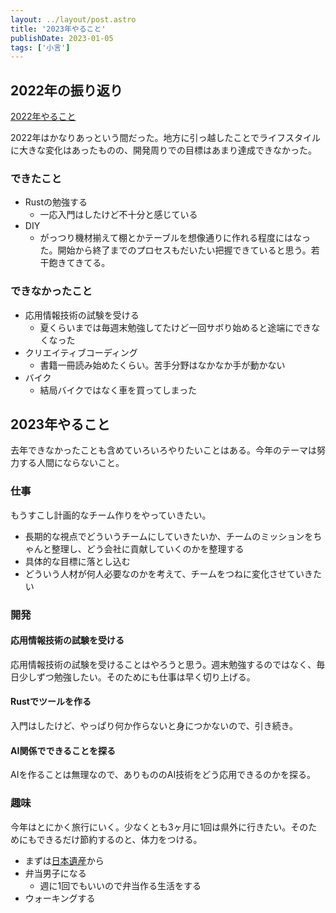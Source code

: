 ```yaml
---
layout: ../layout/post.astro
title: '2023年やること'
publishDate: 2023-01-05
tags: ['小言']
---
```


## 2022年の振り返り

[2022年やること](/blog/2022年やること/)

2022年はかなりあっという間だった。地方に引っ越したことでライフスタイルに大きな変化はあったものの、開発周りでの目標はあまり達成できなかった。

### できたこと

*   Rustの勉強する
    *   一応入門はしたけど不十分と感じている
*   DIY
    *   がっつり機材揃えて棚とかテーブルを想像通りに作れる程度にはなった。開始から終了までのプロセスもだいたい把握できていると思う。若干飽きてきてる。

### できなかったこと

*   応用情報技術の試験を受ける
    *   夏くらいまでは毎週末勉強してたけど一回サボり始めると途端にできなくなった
*   クリエイティブコーディング
    *   書籍一冊読み始めたくらい。苦手分野はなかなか手が動かない
*   バイク
    *   結局バイクではなく車を買ってしまった

## 2023年やること

去年できなかったことも含めていろいろやりたいことはある。今年のテーマは努力する人間にならないこと。

### 仕事

もうすこし計画的なチーム作りをやっていきたい。

*   長期的な視点でどういうチームにしていきたいか、チームのミッションをちゃんと整理し、どう会社に貢献していくのかを整理する
*   具体的な目標に落とし込む
*   どういう人材が何人必要なのかを考えて、チームをつねに変化させていきたい

### 開発

#### 応用情報技術の試験を受ける

応用情報技術の試験を受けることはやろうと思う。週末勉強するのではなく、毎日少しずつ勉強したい。そのためにも仕事は早く切り上げる。

#### Rustでツールを作る

入門はしたけど、やっぱり何か作らないと身につかないので、引き続き。

#### AI関係でできることを探る

AIを作ることは無理なので、ありもののAI技術をどう応用できるのかを探る。

### 趣味

今年はとにかく旅行にいく。少なくとも3ヶ月に1回は県外に行きたい。そのためにもできるだけ節約するのと、体力をつける。

*   まずは[日本遺産](https://japan-heritage.bunka.go.jp/ja/)から
*   弁当男子になる
    *   週に1回でもいいので弁当作る生活をする
*   ウォーキングする
